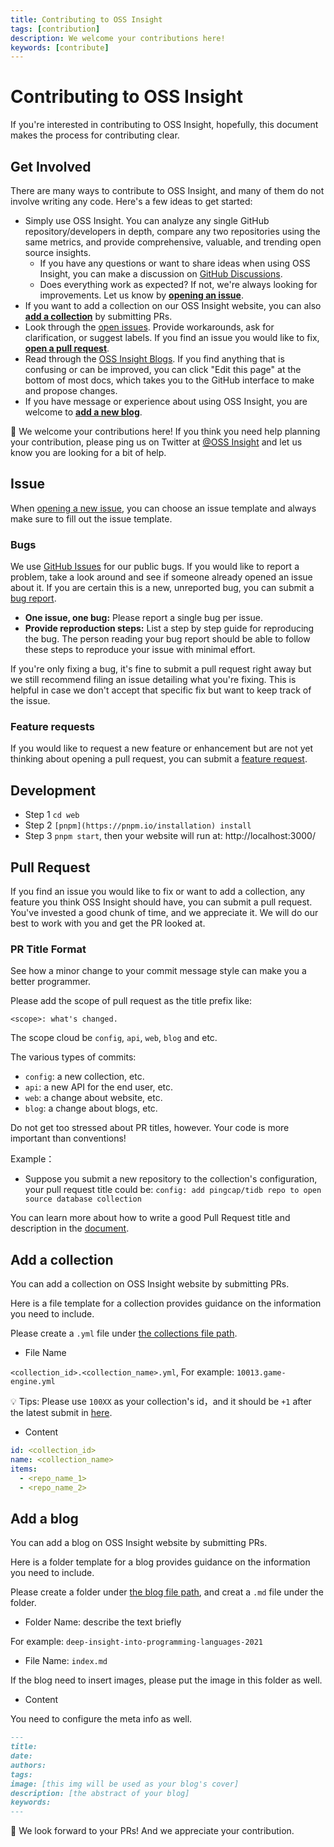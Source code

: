 ```yaml
---
title: Contributing to OSS Insight
tags: [contribution]
description: We welcome your contributions here! 
keywords: [contribute]
---
```


# Contributing to OSS Insight

If you're interested in contributing to OSS Insight, hopefully, this document makes the process for contributing clear.

## Get Involved

There are many ways to contribute to OSS Insight, and many of them do not involve writing any code. Here's a few ideas to get started:

- Simply use OSS Insight. You can analyze any single GitHub repository/developers in depth, compare any two repositories using the same metrics, and provide comprehensive, valuable, and trending open source insights.
  - If you have any questions or want to share ideas when using  OSS Insight, you can make a discussion on [GitHub Discussions](https://github.com/pingcap/ossinsight/discussions).
  - Does everything work as expected? If not, we're always looking for improvements. Let us know by [**opening an issue**](https://github.com/pingcap/ossinsight/blob/main/CONTRIBUTING.md#issue).
- If you want to add a collection on our OSS Insight website, you can also [**add a collection**](https://github.com/pingcap/ossinsight/blob/main/CONTRIBUTING.md#add-a-collection) by submitting PRs.
- Look through the [open issues](https://github.com/pingcap/ossinsight/issues). Provide workarounds, ask for clarification, or suggest labels. If you find an issue you would like to fix, [**open a pull request**](https://github.com/pingcap/ossinsight/blob/main/CONTRIBUTING.md#pull-requests). 
- Read through the [OSS Insight Blogs](https://ossinsight.io/blog/). If you find anything that is confusing or can be improved, you can click "Edit this page" at the bottom of most docs, which takes you to the GitHub interface to make and propose changes.
- If you have message or experience about using OSS Insight, you are welcome to [**add a new blog**](https://github.com/pingcap/ossinsight/blob/main/CONTRIBUTING.md#add-a-blog).


👏 We welcome your contributions here!  If you think you need help planning your contribution, please ping us on Twitter at [@OSS Insight](https://twitter.com/OSSInsight) and let us know you are looking for a bit of help.

## Issue

When [opening a new issue](https://github.com/pingcap/ossinsight/issues/new/choose), you can choose an issue template and always make sure to fill out the issue template. 

### Bugs

We use [GitHub Issues](https://github.com/pingcap/ossinsight/issues) for our public bugs. If you would like to report a problem, take a look around and see if someone already opened an issue about it. If you are certain this is a new, unreported bug, you can submit a [bug report](https://github.com/pingcap/ossinsight/issues/new?assignees=&labels=&template=bug_report.md&title=).

- **One issue, one bug:** Please report a single bug per issue.
- **Provide reproduction steps:** List a step by step guide for reproducing the bug. The person reading your bug report should be able to follow these steps to reproduce your issue with minimal effort.

If you're only fixing a bug, it's fine to submit a pull request right away but we still recommend filing an issue detailing what you're fixing. This is helpful in case we don't accept that specific fix but want to keep track of the issue.

### Feature requests

If you would like to request a new feature or enhancement but are not yet thinking about opening a pull request, you can submit a [feature request](https://github.com/pingcap/ossinsight/issues/new?assignees=&labels=&template=feature_request.md&title=).

## Development 

- Step 1 `cd web`
- Step 2 `[pnpm](https://pnpm.io/installation) install`
- Step 3 `pnpm start`, then your website will run at: http://localhost:3000/

## Pull Request

If you find an issue you would like to fix or want to add a collection, any feature you think OSS Insight should have, you can submit a pull request. You've invested a good chunk of time, and we appreciate it. We will do our best to work with you and get the PR looked at.

### PR Title Format

See how a minor change to your commit message style can make you a better programmer.

Please add the scope of pull request as the title prefix like:

```
<scope>: what's changed.
```

The scope cloud be `config`, `api`, `web`, `blog` and etc.

The various types of commits:
- `config`: a new collection, etc.
- `api`: a new API for the end user, etc.
- `web`: a change about website, etc.
- `blog`: a change about blogs, etc.

Do not get too stressed about PR titles, however. Your code is more important than conventions!

Example：
- Suppose you submit a new repository to the collection's configuration, your pull request title could be:
`config: add pingcap/tidb repo to open source database collection`

You can learn more about how to write a good Pull Request title and description in the [document](https://github.com/pingcap/community/blob/master/contributors/commit-message-pr-style.md).

## Add a collection

You can add a collection on OSS Insight website by submitting PRs. 

Here is a file template for a collection provides guidance on the information you need to include.

Please create a `.yml` file under [the collections file path]( https://github.com/pingcap/ossinsight/tree/main/etl/meta/collections).

* File Name

`<collection_id>.<collection_name>.yml`, For example: `10013.game-engine.yml`

  💡 Tips: Please use `100XX` as your collection's id，and it should be `+1` after the latest submit in [here]( https://github.com/pingcap/ossinsight/tree/main/etl/meta/collections). 

* Content

```yml
id: <collection_id>
name: <collection_name>
items:
  - <repo_name_1>
  - <repo_name_2>
```

## Add a blog

You can add a blog on OSS Insight website by submitting PRs. 

Here is a folder template for a blog provides guidance on the information you need to include.

Please create a folder under [the blog file path]( https://github.com/pingcap/ossinsight/tree/main/web/blog), and creat a `.md` file under the folder.

* Folder Name: describe the text briefly

For example: `deep-insight-into-programming-languages-2021`

* File Name: `index.md`

If the blog need to insert images, please put the image in this folder as well.

* Content

You need to configure the meta info as well. 

```markdown
---
title:
date:
authors:
tags: 
image: [this img will be used as your blog's cover]
description: [the abstract of your blog]
keywords:
---
```

👏 We look forward to your PRs! And we appreciate your contribution.

